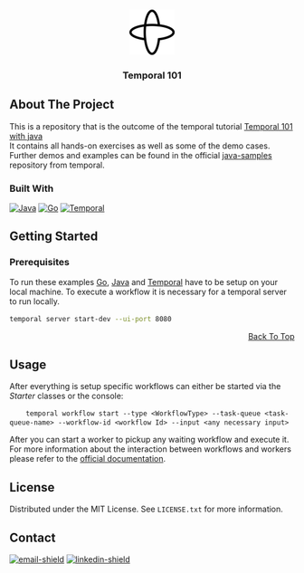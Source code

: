<a name="top"></a>

<!-- PROJECT LOGO -->
<br />
<div align="center">
  <a href="https://github.com/Ammergeddon/repo_name">
    <img src="images/temporal.png" alt="Logo" width="80" height="80">
  </a>

<h3 align="center">Temporal 101</h3>

</div>


<!-- ABOUT THE PROJECT -->
## About The Project

This is a repository that is the outcome of the temporal tutorial [Temporal 101 with java](https://temporal.talentlms.com/learner/courseinfo/id:140)<br>
It contains all hands-on exercises as well as some of the demo cases. Further demos and examples can be found in the official [java-samples](https://github.com/temporalio/samples-java) repository from temporal.




### Built With

[![Java][Java]][Java-url]
[![Go][Go]][Go]
[![Temporal][Temporal]][Temporal]



<!-- GETTING STARTED -->
## Getting Started

### Prerequisites

To run these examples [Go](https://go.dev/), [Java](https://www.java.com/en/) and [Temporal](https://learn.temporal.io/getting_started/java/dev_environment/#set-up-a-local-temporal-development-cluster) 
have to be setup on your local machine. To execute a workflow it is necessary for a temporal server to run locally.

  ```sh
  temporal server start-dev --ui-port 8080
  ```

<p align="right"><a href="#top">Back To Top</a></p>



<!-- USAGE EXAMPLES -->
## Usage

After everything is setup specific workflows can either be started via the *Starter* classes or the console:
```shell
    temporal workflow start --type <WorkflowType> --task-queue <task-queue-name> --workflow-id <workflow Id> --input <any necessary input>
```

After you can start a worker to pickup any waiting workflow and execute it. For more information about the interaction
between workflows and workers please refer to the [official documentation](https://learn.temporal.io/getting_started/java/first_program_in_java/).




<!-- LICENSE -->
## License

Distributed under the MIT License. See `LICENSE.txt` for more information.



<!-- CONTACT -->
## Contact

[![email-shield]][email] [![linkedin-shield]][linkedin-url]



<!-- MARKDOWN LINKS & IMAGES -->
<!-- https://www.markdownguide.org/basic-syntax/#reference-style-links -->
[contributors-shield]: https://img.shields.io/github/contributors/Ammergeddon/repo_name.svg?style=for-the-badge
[contributors-url]: https://github.com/Ammergeddon/repo_name/graphs/contributors
[forks-shield]: https://img.shields.io/github/forks/Ammergeddon/repo_name.svg?style=for-the-badge
[forks-url]: https://github.com/Ammergeddon/repo_name/network/members
[stars-shield]: https://img.shields.io/github/stars/Ammergeddon/repo_name.svg?style=for-the-badge
[stars-url]: https://github.com/Ammergeddon/repo_name/stargazers
[issues-shield]: https://img.shields.io/github/issues/Ammergeddon/repo_name.svg?style=for-the-badge
[issues-url]: https://github.com/Ammergeddon/repo_name/issues
[license-shield]: https://img.shields.io/github/license/Ammergeddon/repo_name.svg?style=for-the-badge
[license-url]: https://github.com/Ammergeddon/repo_name/blob/master/LICENSE.txt
[linkedin-shield]: https://img.shields.io/badge/-LinkedIn-black.svg?style=for-the-badge&logo=linkedin&colorB=555
[linkedin-url]: https://www.linkedin.com/in/daniel-f%C3%BCrtig-bb038425a/
[email-shield]: https://img.shields.io/badge/-Email-black.svg?style=for-the-badge&colorB=555
[email]: ammergeddon@hotmail.com
[product-screenshot]: images/screenshot.png
[Next.js]: https://img.shields.io/badge/next.js-000000?style=for-the-badge&logo=nextdotjs&logoColor=white
[Next-url]: https://nextjs.org/
[React.js]: https://img.shields.io/badge/React-20232A?style=for-the-badge&logo=react&logoColor=61DAFB
[React-url]: https://reactjs.org/
[Vue.js]: https://img.shields.io/badge/Vue.js-35495E?style=for-the-badge&logo=vuedotjs&logoColor=4FC08D
[Vue-url]: https://vuejs.org/
[Angular.io]: https://img.shields.io/badge/Angular-DD0031?style=for-the-badge&logo=angular&logoColor=white
[Angular-url]: https://angular.io/
[Svelte.dev]: https://img.shields.io/badge/Svelte-4A4A55?style=for-the-badge&logo=svelte&logoColor=FF3E00
[Svelte-url]: https://svelte.dev/
[Laravel.com]: https://img.shields.io/badge/Laravel-FF2D20?style=for-the-badge&logo=laravel&logoColor=white
[Laravel-url]: https://laravel.com
[Bootstrap.com]: https://img.shields.io/badge/Bootstrap-563D7C?style=for-the-badge&logo=bootstrap&logoColor=white
[Bootstrap-url]: https://getbootstrap.com
[JQuery.com]: https://img.shields.io/badge/jQuery-0769AD?style=for-the-badge&logo=jquery&logoColor=white
[JQuery-url]: https://jquery.com 
[Java]: https://img.shields.io/badge/Java-ED8B00?style=for-the-badge&logo=openjdk&logoColor=white
[Java-url]: https://www.java.com/en/
[Go]: https://img.shields.io/badge/Go-00ADD8?logo=Go&logoColor=white&style=for-the-badge
[Go-url]: https://go.dev/
[Temporal]: https://img.shields.io/badge/Temporal-000000?style=for-the-badge&logo=temporal&logoColor=white
[Temporal-url]: https://temporal.io/